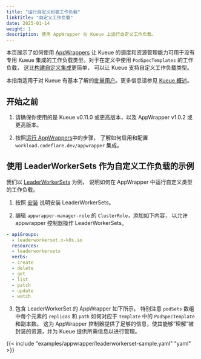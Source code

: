 ```yaml
---
title: "运行自定义封装工作负载"
linkTitle: "自定义工作负载"
date: 2025-01-14
weight: 1
description: 使用 AppWrapper 在 Kueue 上运行自定义工作负载。
---
```


本页展示了如何使用 [AppWrappers](https://project-codeflare.github.io/appwrapper/) 让
Kueue 的调度和资源管理能力可用于没有专用 Kueue 集成的工作负载类型。对于在定义中使用 `PodSpecTemplates` 的工作负载，
这比[构建自定义集成](/docs/tasks/dev/integrate_a_custom_job)更简单，
可以让 Kueue 支持自定义工作负载类型。

本指南适用于对 Kueue 有基本了解的[批量用户](/docs/tasks#batch-user)。更多信息请参见 [Kueue 概述](/docs/overview)。

## 开始之前

1. 请确保你使用的是 Kueue v0.11.0 或更高版本，以及 AppWrapper v1.0.2 或更高版本。

2. 按照[运行 AppWrappers](/docs/tasks/run/appwrappers/#before-you-begin)中的步骤，
了解如何启用和配置 `workload.codeflare.dev/appwrapper` 集成。

## 使用 LeaderWorkerSets 作为自定义工作负载的示例

我们以 [LeaderWorkerSets](https://github.com/kubernetes-sigs/lws) 为例，
说明如何在 AppWrapper 中运行自定义类型的工作负载。

1. 按照 [安装](https://github.com/kubernetes-sigs/lws/blob/main/docs/setup/install.md)
说明安装 LeaderWorkerSets。

2. 编辑 `appwrapper-manager-role` 的 `ClusterRole`，添加如下内容，
以允许 appwrapper 控制器操作 LeaderWorkerSets。
```yaml
- apiGroups:
  - leaderworkerset.x-k8s.io
  resources:
  - leaderworkersets
  verbs:
  - create
  - delete
  - get
  - list
  - patch
  - update
  - watch
```

3. 包含 LeaderWorkerSet 的 AppWrapper 如下所示。
特别注意 `podSets` 数组中每个元素的 `replicas` 和 `path` 如何对应于 `template` 中的 `PodSpecTemplate` 和副本数。
这为 AppWrapper 控制器提供了足够的信息，使其能够“理解”被封装的资源，并为 Kueue 提供所需信息以进行管理。

{{< include "examples/appwrapper/leaderworkerset-sample.yaml" "yaml" >}}

